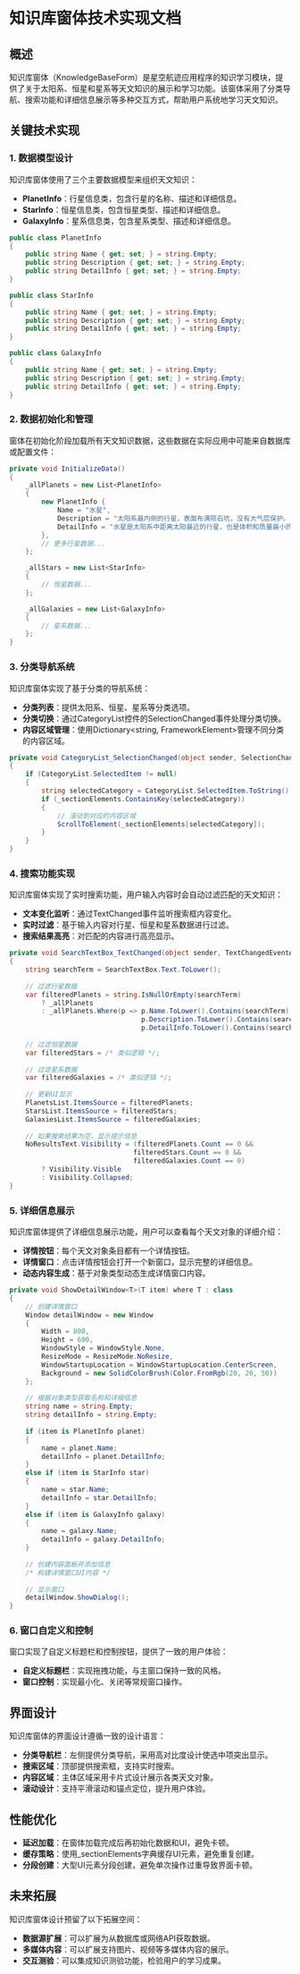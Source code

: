  # 知识库窗体技术实现文档

## 概述

知识库窗体（KnowledgeBaseForm）是星空航迹应用程序的知识学习模块，提供了关于太阳系、恒星和星系等天文知识的展示和学习功能。该窗体采用了分类导航、搜索功能和详细信息展示等多种交互方式，帮助用户系统地学习天文知识。

## 关键技术实现

### 1. 数据模型设计

知识库窗体使用了三个主要数据模型来组织天文知识：

- **PlanetInfo**：行星信息类，包含行星的名称、描述和详细信息。
- **StarInfo**：恒星信息类，包含恒星类型、描述和详细信息。
- **GalaxyInfo**：星系信息类，包含星系类型、描述和详细信息。

```csharp
public class PlanetInfo
{
    public string Name { get; set; } = string.Empty;
    public string Description { get; set; } = string.Empty;
    public string DetailInfo { get; set; } = string.Empty;
}

public class StarInfo
{
    public string Name { get; set; } = string.Empty;
    public string Description { get; set; } = string.Empty;
    public string DetailInfo { get; set; } = string.Empty;
}

public class GalaxyInfo
{
    public string Name { get; set; } = string.Empty;
    public string Description { get; set; } = string.Empty;
    public string DetailInfo { get; set; } = string.Empty;
}
```

### 2. 数据初始化和管理

窗体在初始化阶段加载所有天文知识数据，这些数据在实际应用中可能来自数据库或配置文件：

```csharp
private void InitializeData()
{
    _allPlanets = new List<PlanetInfo>
    {
        new PlanetInfo { 
            Name = "水星", 
            Description = "太阳系最内侧的行星，表面布满陨石坑，没有大气层保护。",
            DetailInfo = "水星是太阳系中距离太阳最近的行星，也是体积和质量最小的类地行星。..."
        },
        // 更多行星数据...
    };

    _allStars = new List<StarInfo>
    {
        // 恒星数据...
    };

    _allGalaxies = new List<GalaxyInfo>
    {
        // 星系数据...
    };
}
```

### 3. 分类导航系统

知识库窗体实现了基于分类的导航系统：

- **分类列表**：提供太阳系、恒星、星系等分类选项。
- **分类切换**：通过CategoryList控件的SelectionChanged事件处理分类切换。
- **内容区域管理**：使用Dictionary<string, FrameworkElement>管理不同分类的内容区域。

```csharp
private void CategoryList_SelectionChanged(object sender, SelectionChangedEventArgs e)
{
    if (CategoryList.SelectedItem != null)
    {
        string selectedCategory = CategoryList.SelectedItem.ToString();
        if (_sectionElements.ContainsKey(selectedCategory))
        {
            // 滚动到对应的内容区域
            ScrollToElement(_sectionElements[selectedCategory]);
        }
    }
}
```

### 4. 搜索功能实现

知识库窗体实现了实时搜索功能，用户输入内容时会自动过滤匹配的天文知识：

- **文本变化监听**：通过TextChanged事件监听搜索框内容变化。
- **实时过滤**：基于输入内容对行星、恒星和星系数据进行过滤。
- **搜索结果高亮**：对匹配的内容进行高亮显示。

```csharp
private void SearchTextBox_TextChanged(object sender, TextChangedEventArgs e)
{
    string searchTerm = SearchTextBox.Text.ToLower();
    
    // 过滤行星数据
    var filteredPlanets = string.IsNullOrEmpty(searchTerm) 
        ? _allPlanets 
        : _allPlanets.Where(p => p.Name.ToLower().Contains(searchTerm) || 
                                 p.Description.ToLower().Contains(searchTerm) ||
                                 p.DetailInfo.ToLower().Contains(searchTerm)).ToList();
    
    // 过滤恒星数据
    var filteredStars = /* 类似逻辑 */;
    
    // 过滤星系数据
    var filteredGalaxies = /* 类似逻辑 */;
    
    // 更新UI显示
    PlanetsList.ItemsSource = filteredPlanets;
    StarsList.ItemsSource = filteredStars;
    GalaxiesList.ItemsSource = filteredGalaxies;
    
    // 如果搜索结果为空，显示提示信息
    NoResultsText.Visibility = (filteredPlanets.Count == 0 && 
                               filteredStars.Count == 0 && 
                               filteredGalaxies.Count == 0) 
        ? Visibility.Visible 
        : Visibility.Collapsed;
}
```

### 5. 详细信息展示

知识库窗体提供了详细信息展示功能，用户可以查看每个天文对象的详细介绍：

- **详情按钮**：每个天文对象条目都有一个详情按钮。
- **详情窗口**：点击详情按钮会打开一个新窗口，显示完整的详细信息。
- **动态内容生成**：基于对象类型动态生成详情窗口内容。

```csharp
private void ShowDetailWindow<T>(T item) where T : class
{
    // 创建详情窗口
    Window detailWindow = new Window
    {
        Width = 800,
        Height = 600,
        WindowStyle = WindowStyle.None,
        ResizeMode = ResizeMode.NoResize,
        WindowStartupLocation = WindowStartupLocation.CenterScreen,
        Background = new SolidColorBrush(Color.FromRgb(20, 20, 50))
    };
    
    // 根据对象类型获取名称和详细信息
    string name = string.Empty;
    string detailInfo = string.Empty;
    
    if (item is PlanetInfo planet)
    {
        name = planet.Name;
        detailInfo = planet.DetailInfo;
    }
    else if (item is StarInfo star)
    {
        name = star.Name;
        detailInfo = star.DetailInfo;
    }
    else if (item is GalaxyInfo galaxy)
    {
        name = galaxy.Name;
        detailInfo = galaxy.DetailInfo;
    }
    
    // 创建内容面板并添加信息
    /* 构建详情窗口UI内容 */
    
    // 显示窗口
    detailWindow.ShowDialog();
}
```

### 6. 窗口自定义和控制

窗口实现了自定义标题栏和控制按钮，提供了一致的用户体验：

- **自定义标题栏**：实现拖拽功能，与主窗口保持一致的风格。
- **窗口控制**：实现最小化、关闭等常规窗口操作。

## 界面设计

知识库窗体的界面设计遵循一致的设计语言：

- **分类导航栏**：左侧提供分类导航，采用高对比度设计使选中项突出显示。
- **搜索区域**：顶部提供搜索框，支持实时搜索。
- **内容区域**：主体区域采用卡片式设计展示各类天文对象。
- **滚动设计**：支持平滑滚动和锚点定位，提升用户体验。

## 性能优化

- **延迟加载**：在窗体加载完成后再初始化数据和UI，避免卡顿。
- **缓存策略**：使用_sectionElements字典缓存UI元素，避免重复创建。
- **分段创建**：大型UI元素分段创建，避免单次操作过重导致界面卡顿。

## 未来拓展

知识库窗体设计预留了以下拓展空间：

- **数据源扩展**：可以扩展为从数据库或网络API获取数据。
- **多媒体内容**：可以扩展支持图片、视频等多媒体内容的展示。
- **交互测验**：可以集成知识测验功能，检验用户的学习成果。